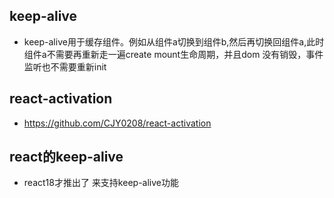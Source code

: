 ## keep-alive
* keep-alive用于缓存组件。例如从组件a切换到组件b,然后再切换回组件a,此时组件a不需要再重新走一遍create mount生命周期，并且dom 没有销毁，事件监听也不需要重新init

## react-activation
* https://github.com/CJY0208/react-activation

## react的keep-alive
* react18才推出了<Offsreen /> 来支持keep-alive功能
